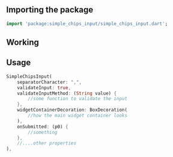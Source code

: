 ## Importing the package
```dart
import 'package:simple_chips_input/simple_chips_input.dart';
```

## Working



## Usage
```dart
SimpleChipsInput(
    separatorCharacter: ",",
    validateInput: true,
    validateInputMethod: (String value) {
        //some function to validate the input
    },
    widgetContainerDecoration: BoxDecoration(
        //how the main widget container looks
    ),
    onSubmitted: (p0) {
        //something
    },
    //....other properties
),
```
